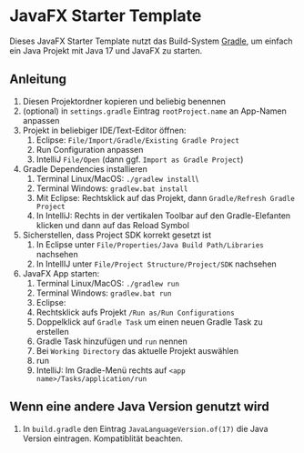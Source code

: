 # JavaFX Starter Template

Dieses JavaFX Starter Template nutzt das Build-System [Gradle](https://gradle.org), um einfach ein Java Projekt mit Java 17 und JavaFX zu starten.


## Anleitung
1. Diesen Projektordner kopieren und beliebig benennen
2. (optional) in `settings.gradle` Eintrag `rootProject.name` an App-Namen anpassen
3. Projekt in beliebiger IDE/Text-Editor öffnen:
   1. Eclipse: `File/Import/Gradle/Existing Gradle Project`
   	1. Run Configuration anpassen
   2. IntelliJ `File/Open` (dann ggf. `Import as Gradle Project`)
4. Gradle Dependencies installieren
   1. Terminal Linux/MacOS: `./gradlew install`\
   2. Terminal Windows: `gradlew.bat install`
   3. Mit Eclipse: Rechtsklick auf das Projekt, dann `Gradle/Refresh Gradle Project`
   4. In IntelliJ: Rechts in der vertikalen Toolbar auf den Gradle-Elefanten klicken und dann auf das Reload Symbol
5. Sicherstellen, dass Project SDK korrekt gesetzt ist
   1. In Eclipse unter `File/Properties/Java Build Path/Libraries` nachsehen
   2. In IntellIJ unter `File/Project Structure/Project/SDK` nachsehen
6.  JavaFX App starten:
    1. Terminal Linux/MacOS: `./gradlew run`
    2. Terminal Windows: `gradlew.bat run`
    3. Eclipse: 
      1. Rechtsklick aufs Projekt `/Run as/Run Configurations`
      2. Doppelklick auf `Gradle Task` um einen neuen Gradle Task zu erstellen
      3. Gradle Task hinzufügen und `run` nennen
      4. Bei `Working Directory` das aktuelle Projekt auswählen
      5. run
    4. IntelliJ: Im Gradle-Menü rechts auf `<app name>/Tasks/application/run`

## Wenn eine andere Java Version genutzt wird
1. In `build.gradle` den Eintrag `JavaLanguageVersion.of(17)` die Java Version eintragen. Kompatiblität beachten.
